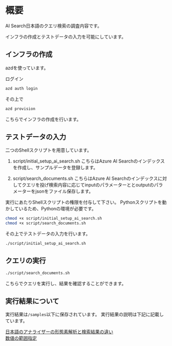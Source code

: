 # 概要

AI Search日本語のクエリ検索の調査内容です。

インフラの作成とテストデータの入力を可能にしています。

## インフラの作成

azdを使っています。

ログイン

```bash
azd auth login
```

その上で

```bash
azd provision
```

こちらでインフラの作成を行います。

## テストデータの入力

二つのShellスクリプトを用意しています。

1. script/initial_setup_ai_search.sh
こちらはAzure AI Searchのインデックスを作成し、サンプルデータを登録します。

2. script/search_documents.sh
こちらはAzure AI Searchのインデックスに対してクエリを投げ検索内容に応じてinputのパラメーターととoutputのパラメーターをjsonをファイル保存します。

実行にあたりShellスクリプトの権限を付与して下さい。
Pythonスクリプトを動かしているため、Pythonの環境が必要です。

```bash
chmod +x script/initial_setup_ai_search.sh
chmod +x script/search_documents.sh
```

その上でテストデータの入力を行います。

```bash
./script/initial_setup_ai_search.sh
```

## クエリの実行

```bash
./script/search_documents.sh
```

こちらでクエリを実行し、結果を確認することができます。

## 実行結果について

実行結果は`/samples`以下に保存されています。
実行結果の説明は下記に記載しています。

[日本語のアナライザーの形態素解析と検索結果の違い](./docs/Morphological-Analysis-ja.md)  
[数値の範囲指定](./docs/numericrange-ja.md)